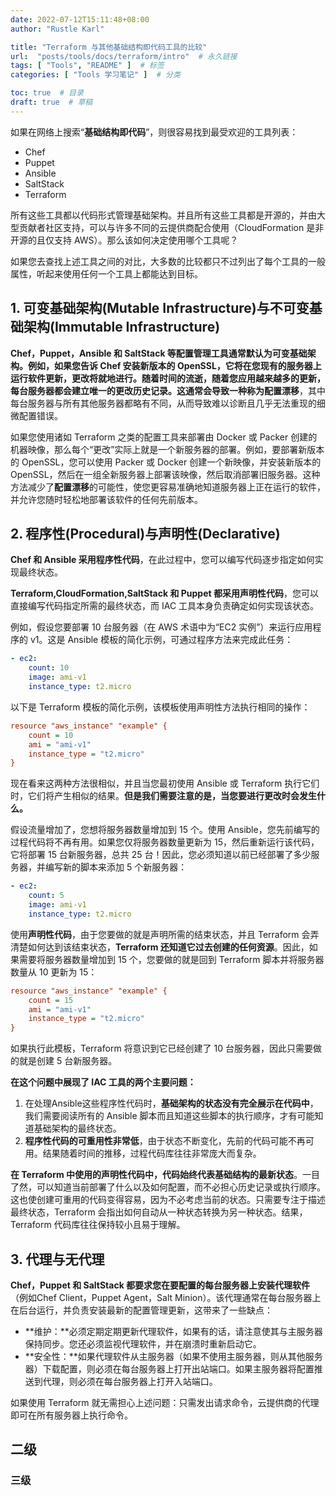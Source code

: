 ```yaml
---
date: 2022-07-12T15:11:48+08:00
author: "Rustle Karl"

title: "Terraform 与其他基础结构即代码工具的比较"
url:  "posts/tools/docs/terraform/intro"  # 永久链接
tags: [ "Tools", "README" ]  # 标签
categories: [ "Tools 学习笔记" ]  # 分类

toc: true  # 目录
draft: true  # 草稿
---
```


如果在网络上搜索“**基础结构即代码**”，则很容易找到最受欢迎的工具列表：

- Chef
- Puppet
- Ansible
- SaltStack
- Terraform

所有这些工具都以代码形式管理基础架构。并且所有这些工具都是开源的，并由大型贡献者社区支持，可以与许多不同的云提供商配合使用（CloudFormation 是非开源的且仅支持 AWS）。那么该如何决定使用哪个工具呢？

如果您去查找上述工具之间的对比，大多数的比较都只不过列出了每个工具的一般属性，听起来使用任何一个工具上都能达到目标。

## 1. 可变基础架构(Mutable Infrastructure)与不可变基础架构(Immutable Infrastructure)

**Chef，Puppet，Ansible 和 SaltStack 等配置管理工具通常默认为可变基础架构。**例如，如果您告诉 Chef 安装新版本的 OpenSSL，它将在您现有的服务器上运行软件更新，更改将就地进行。随着时间的流逝，随着您应用越来越多的更新，每台服务器都会建立唯一的更改历史记录。这通常会导致一种称为**配置漂移**，其中每台服务器与所有其他服务器都略有不同，从而导致难以诊断且几乎无法重现的细微配置错误。

如果您使用诸如 Terraform 之类的配置工具来部署由 Docker 或 Packer 创建的机器映像，那么每个“更改”实际上就是一个新服务器的部署。例如，要部署新版本的 OpenSSL，您可以使用 Packer 或 Docker 创建一个新映像，并安装新版本的 OpenSSL，然后在一组全新服务器上部署该映像，然后取消部署旧服务器。这种方法减少了**配置漂移**的可能性，使您更容易准确地知道服务器上正在运行的软件，并允许您随时轻松地部署该软件的任何先前版本。

## 2. 程序性(Procedural)与声明性(Declarative)

**Chef 和 Ansible 采用程序性代码**，在此过程中，您可以编写代码逐步指定如何实现最终状态。

**Terraform,CloudFormation,SaltStack 和 Puppet 都采用声明性代码**，您可以直接编写代码指定所需的最终状态，而 IAC 工具本身负责确定如何实现该状态。

例如，假设您要部署 10 台服务器（在 AWS 术语中为“EC2 实例”）来运行应用程序的 v1。这是 Ansible 模板的简化示例，可通过程序方法来完成此任务：

```yaml
- ec2:
    count: 10
    image: ami-v1 
    instance_type: t2.micro
```

以下是 Terraform 模板的简化示例，该模板使用声明性方法执行相同的操作：

```ini
resource "aws_instance" "example" {
    count = 10
    ami = "ami-v1"
    instance_type = "t2.micro"
}
```

现在看来这两种方法很相似，并且当您最初使用 Ansible 或 Terraform 执行它们时，它们将产生相似的结果。**但是我们需要注意的是，当您要进行更改时会发生什么。**

假设流量增加了，您想将服务器数量增加到 15 个。使用 Ansible，您先前编写的过程代码将不再有用。如果您仅将服务器数量更新为 15，然后重新运行该代码，它将部署 15 台新服务器，总共 25 台！因此，您必须知道以前已经部署了多少服务器，并编写新的脚本来添加 5 个新服务器：

```yaml
- ec2:
    count: 5
    image: ami-v1 
    instance_type: t2.micro
```

使用**声明性代码**，由于您要做的就是声明所需的结束状态，并且 Terraform 会弄清楚如何达到该结束状态，**Terraform 还知道它过去创建的任何资源**。因此，如果需要将服务器数量增加到 15 个，您要做的就是回到 Terraform 脚本并将服务器数量从 10 更新为 15：

```ini
resource "aws_instance" "example" {
    count = 15
    ami = "ami-v1"
    instance_type = "t2.micro"
}
```

如果执行此模板，Terraform 将意识到它已经创建了 10 台服务器，因此只需要做的就是创建 5 台新服务器。

**在这个问题中展现了 IAC 工具的两个主要问题：**

1. 在处理Ansible这些程序性代码时，**基础架构的状态没有完全展示在代码中**，我们需要阅读所有的 Ansible 脚本而且知道这些脚本的执行顺序，才有可能知道基础架构的最终状态。
2. **程序性代码的可重用性非常低**，由于状态不断变化，先前的代码可能不再可用。结果随着时间的推移，过程代码库往往非常庞大而复杂。

**在 Terraform 中使用的声明性代码中，代码始终代表基础结构的最新状态**。一目了然，可以知道当前部署了什么以及如何配置，而不必担心历史记录或执行顺序。这也使创建可重用的代码变得容易，因为不必考虑当前的状态。只需要专注于描述最终状态，Terraform 会指出如何自动从一种状态转换为另一种状态。结果，Terraform 代码库往往保持较小且易于理解。

## 3. 代理与无代理

**Chef，Puppet 和 SaltStack 都要求您在要配置的每台服务器上安装代理软件**（例如Chef Client，Puppet Agent，Salt Minion）。该代理通常在每台服务器上在后台运行，并负责安装最新的配置管理更新，这带来了一些缺点：

- **维护：**必须定期定期更新代理软件，如果有的话，请注意使其与主服务器保持同步。您还必须监视代理软件，并在崩溃时重新启动它。
- **安全性：**如果代理软件从主服务器（如果不使用主服务器，则从其他服务器）下载配置，则必须在每台服务器上打开出站端口。如果主服务器将配置推送到代理，则必须在每台服务器上打开入站端口。

如果使用 Terraform 就无需担心上述问题：只需发出请求命令，云提供商的代理即可在所有服务器上执行命令。

## 二级

### 三级

```bash

```

```bash

```

